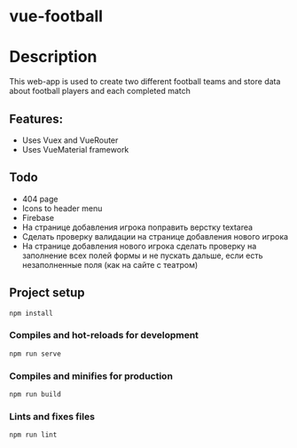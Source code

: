 # vue-football

# Description
This web-app is used to create two different football teams and store data about football players and each completed match

## Features:
- Uses Vuex and VueRouter 
- Uses VueMaterial framework

## Todo
- 404 page
- Icons to header menu
- Firebase
- На странице добавления игрока поправить верстку textarea
- Сделать проверку валидации на странице добавления нового игрока
- На странице добавления нового игрока сделать проверку на заполнение всех полей формы и не пускать дальше, если есть незаполненные поля (как на сайте с театром)


## Project setup
```
npm install
```

### Compiles and hot-reloads for development
```
npm run serve
```

### Compiles and minifies for production
```
npm run build
```

### Lints and fixes files
```
npm run lint
```
